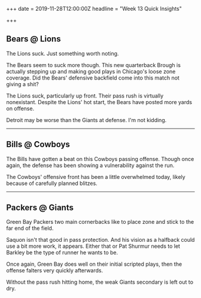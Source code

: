 +++
date = 2019-11-28T12:00:00Z
headline = "Week 13 Quick Insights"

+++
## Bears @ Lions

The Lions suck. Just something worth noting.

The Bears seem to suck more though. This new quarterback Brough is actually stepping up and making good plays in Chicago's loose zone coverage. Did the Bears' defensive backfield come into this match not giving a shit?

The Lions suck, particularly up front. Their pass rush is virtually nonexistant. Despite the Lions' hot start, the Bears have posted more yards on offense.

Detroit may be worse than the Giants at defense. I'm not kidding.

***

## Bills @ Cowboys

The Bills have gotten a beat on this Cowboys passing offense. Though once again, the defense has been showing a vulnerability against the run.

The Cowboys' offensive front has been a little overwhelmed today, likely because of carefully planned blitzes.

***

## Packers @ Giants

Green Bay Packers two main cornerbacks like to place zone and stick to the far end of the field.

Saquon isn't that good in pass protection. And his vision as a halfback could use a bit more work, it appears.  Either that or Pat Shurmur needs to let Barkley be the type of runner he wants to be.

Once again, Green Bay does well on their initial scripted plays, then the offense falters very quickly afterwards.

Without the pass rush hitting home, the weak Giants secondary is left out to dry.